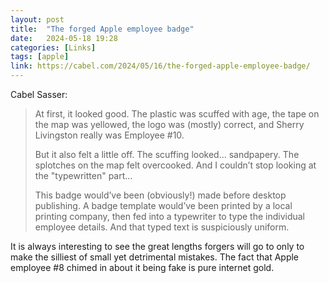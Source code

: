 ```yaml
---
layout: post
title:  "The forged Apple employee badge"
date:   2024-05-18 19:28
categories: [Links]
tags: [apple]
link: https://cabel.com/2024/05/16/the-forged-apple-employee-badge/
---
```


Cabel Sasser:

>At first, it looked good. The plastic was scuffed with age, the tape on the map was yellowed, the logo was (mostly) correct, and Sherry Livingston really was Employee #10.
>
>But it also felt a little off. The scuffing looked… sandpapery. The splotches on the map felt overcooked. And I couldn’t stop looking at the "typewritten" part…
>
>This badge would’ve been (obviously!) made before desktop publishing. A badge template would’ve been printed by a local printing company, then fed into a typewriter to type the individual employee details. And that typed text is suspiciously uniform.

It is always interesting to see the great lengths forgers will go to only to make the silliest of small yet detrimental mistakes. The fact that Apple employee #8 chimed in about it being fake is pure internet gold.
